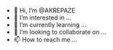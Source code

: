 - 👋 Hi, I’m @AKREPAZE
- 👀 I’m interested in ...
- 🌱 I’m currently learning ...
- 💞️ I’m looking to collaborate on ...
- 📫 How to reach me ...

<!---
AKREPAZE/AKREPAZE is a ✨ special ✨ repository because its `README.md` (this file) appears on your GitHub profile.
You can click the Preview link to take a look at your changes.
--->
